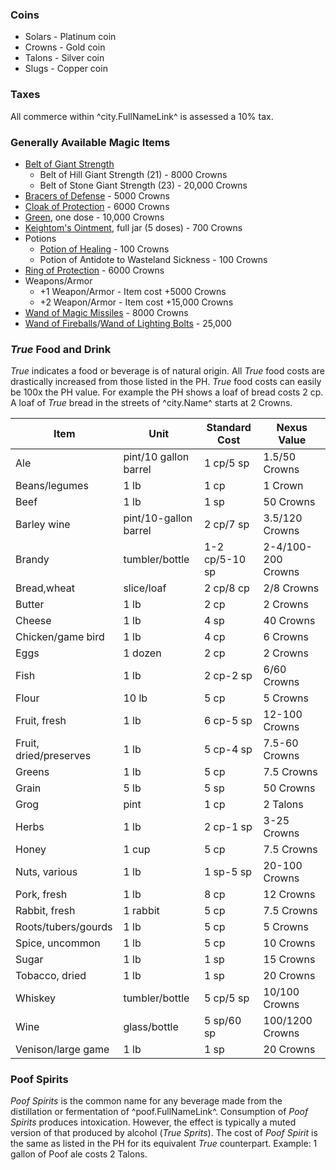 ### Coins
* Solars - Platinum coin
* Crowns - Gold coin
* Talons - Silver coin
* Slugs - Copper coin

### Taxes
All commerce within ^city.FullNameLink^ is assessed a 10% tax.

### Generally Available Magic Items
* [Belt of Giant Strength](https://www.dndbeyond.com/magic-items/5372-belt-of-giant-strength)
  * Belt of Hill Giant Strength (21) - 8000 Crowns
  * Belt of Stone Giant Strength (23) - 20,000 Crowns
* [Bracers of Defense](https://www.dndbeyond.com/magic-items/4594-bracers-of-defense) - 5000 Crowns
* [Cloak of Protection](https://www.dndbeyond.com/magic-items/4607-cloak-of-protection) - 6000 Crowns
* [Green](../../../../markdown/green.md), one dose - 10,000 Crowns
* [Keightom's Ointment](https://www.dndbeyond.com/magic-items/5355-keoghtoms-ointment), full jar (5 doses) - 700 Crowns
* Potions
  * [Potion of Healing](https://www.dndbeyond.com/magic-items/4708-potion-of-healing) - 100 Crowns
  * Potion of Antidote to Wasteland Sickness - 100 Crowns
* [Ring of Protection](https://www.dndbeyond.com/magic-items/4726-ring-of-protection) - 6000 Crowns
* Weapons/Armor
  * +1 Weapon/Armor - Item cost +5000 Crowns
  * +2 Weapon/Armor - Item cost +15,000 Crowns
* [Wand of Magic Missiles](https://www.dndbeyond.com/magic-items/4794-wand-of-magic-missiles) - 8000 Crowns
* [Wand of Fireballs](https://www.dndbeyond.com/magic-items/4791-wand-of-fireballs)/[Wand of Lighting Bolts](https://www.dndbeyond.com/magic-items/4792-wand-of-lightning-bolts) - 25,000

### *True* Food and Drink
*True* indicates a food or beverage is of natural origin.
All *True* food costs are drastically increased from those listed in the PH. *True* food costs can easily be 100x the PH value. For example the PH shows a loaf of bread costs 2 cp. A loaf of *True* bread in the streets of ^city.Name^ starts at 2 Crowns.

| Item                   | Unit                  | Standard Cost     | Nexus Value              |
|------------------------|-----------------------|-------------------|--------------------------|
| Ale                    | pint/10 gallon barrel | 1 cp/5 sp         | 1.5/50 Crowns            |
| Beans/legumes          | 1 lb                  | 1 cp              | 1 Crown                  |
| Beef                   | 1 lb                  | 1 sp              | 50 Crowns                |
| Barley wine            | pint/10-gallon barrel | 2 cp/7 sp         | 3.5/120 Crowns           |
| Brandy                 | tumbler/bottle        | 1-2 cp/5-10 sp    | 2-4/100-200 Crowns       |
| Bread,wheat            | slice/loaf            | 2 cp/8 cp         | 2/8 Crowns               |
| Butter                 | 1 lb                  | 2 cp              | 2 Crowns                 |
| Cheese                 | 1 lb                  | 4 sp              | 40 Crowns                |
| Chicken/game bird      | 1 lb                  | 4 cp              | 6 Crowns                 |
| Eggs                   | 1 dozen               | 2 cp              | 2 Crowns                 |
| Fish                   | 1 lb                  | 2 cp-2 sp         | 6/60 Crowns              |
| Flour                  | 10 lb                 | 5 cp              | 5 Crowns                 |
| Fruit, fresh           | 1 lb                  | 6 cp-5 sp         | 12-100 Crowns            |
| Fruit, dried/preserves | 1 lb                  | 5 cp-4 sp         | 7.5-60 Crowns            |
| Greens                 | 1 lb                  | 5 cp              | 7.5 Crowns               |
| Grain                  | 5 lb                  | 5 sp              | 50 Crowns                |
| Grog                   | pint                  | 1 cp              | 2 Talons                 |
| Herbs                  | 1 lb                  | 2 cp-1 sp         | 3-25 Crowns              |
| Honey                  | 1 cup                 | 5 cp              | 7.5 Crowns               |
| Nuts, various          | 1 lb                  | 1 sp-5 sp         | 20-100 Crowns            |
| Pork, fresh            | 1 lb                  | 8 cp              | 12 Crowns                |
| Rabbit, fresh          | 1 rabbit              | 5 cp              | 7.5 Crowns               |
| Roots/tubers/gourds    | 1 lb                  | 5 cp              | 5 Crowns                 |
| Spice, uncommon        | 1 lb                  | 5 cp              | 10 Crowns                |
| Sugar                  | 1 lb                  | 1 sp              | 15 Crowns                |
| Tobacco, dried         | 1 lb                  | 1 sp              | 20 Crowns                |
| Whiskey                | tumbler/bottle        | 5 cp/5 sp         | 10/100 Crowns            |
| Wine                   | glass/bottle          | 5 sp/60 sp        | 100/1200 Crowns          |
| Venison/large game     | 1 lb                  | 1 sp              | 20 Crowns                |

### Poof Spirits
*Poof Spirits* is the common name for any beverage made from the distillation or fermentation of ^poof.FullNameLink^. Consumption of *Poof Spirits* produces intoxication. However, the effect is typically a muted version of that produced by alcohol (*True Sprits*). The cost of *Poof Spirit* is the same as listed in the PH for its equivalent *True* counterpart. Example: 1 gallon of Poof ale costs 2 Talons.
